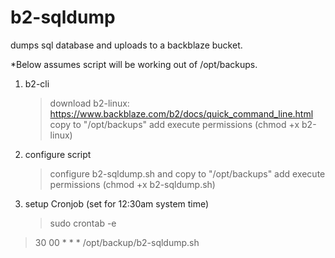 # b2-sqldump
dumps sql database and uploads to a backblaze bucket.

*Below assumes script will be working out of /opt/backups.
1. b2-cli
	>download b2-linux: https://www.backblaze.com/b2/docs/quick_command_line.html
	>copy to "/opt/backups"
	>add execute permissions (chmod +x b2-linux)

2. configure script
	>configure b2-sqldump.sh and copy to "/opt/backups"
	>add execute permissions (chmod +x b2-sqldump.sh)
	
3. setup Cronjob (set for 12:30am system time)
	>sudo crontab -e
  >30 00 * * * /opt/backup/b2-sqldump.sh
